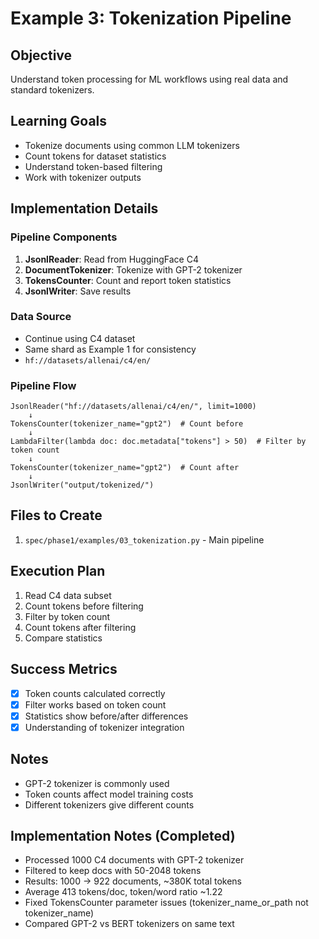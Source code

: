 # Example 3: Tokenization Pipeline

## Objective
Understand token processing for ML workflows using real data and standard tokenizers.

## Learning Goals
- Tokenize documents using common LLM tokenizers
- Count tokens for dataset statistics
- Understand token-based filtering
- Work with tokenizer outputs

## Implementation Details

### Pipeline Components
1. **JsonlReader**: Read from HuggingFace C4
2. **DocumentTokenizer**: Tokenize with GPT-2 tokenizer
3. **TokensCounter**: Count and report token statistics
4. **JsonlWriter**: Save results

### Data Source
- Continue using C4 dataset
- Same shard as Example 1 for consistency
- `hf://datasets/allenai/c4/en/`

### Pipeline Flow
```
JsonlReader("hf://datasets/allenai/c4/en/", limit=1000)
    ↓
TokensCounter(tokenizer_name="gpt2")  # Count before
    ↓
LambdaFilter(lambda doc: doc.metadata["tokens"] > 50)  # Filter by token count
    ↓
TokensCounter(tokenizer_name="gpt2")  # Count after
    ↓
JsonlWriter("output/tokenized/")
```

## Files to Create
1. `spec/phase1/examples/03_tokenization.py` - Main pipeline

## Execution Plan
1. Read C4 data subset
2. Count tokens before filtering
3. Filter by token count
4. Count tokens after filtering
5. Compare statistics

## Success Metrics
- [x] Token counts calculated correctly
- [x] Filter works based on token count
- [x] Statistics show before/after differences
- [x] Understanding of tokenizer integration

## Notes
- GPT-2 tokenizer is commonly used
- Token counts affect model training costs
- Different tokenizers give different counts

## Implementation Notes (Completed)
- Processed 1000 C4 documents with GPT-2 tokenizer
- Filtered to keep docs with 50-2048 tokens
- Results: 1000 → 922 documents, ~380K total tokens
- Average 413 tokens/doc, token/word ratio ~1.22
- Fixed TokensCounter parameter issues (tokenizer_name_or_path not tokenizer_name)
- Compared GPT-2 vs BERT tokenizers on same text